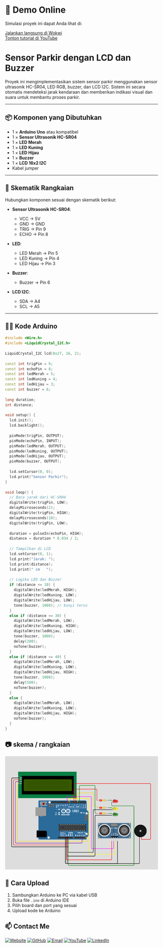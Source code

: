 # 🔗 Demo Online
Simulasi proyek ini dapat Anda lihat di:

 [Jalankan langsung di Wokwi](https://wokwi.com/projects/438782342050018305) <br>
 [Tonton tutorial di YouTube](https://www.youtube.com/@Ri.tonga24)

 # Sensor Parkir dengan LCD dan Buzzer

Proyek ini mengimplementasikan sistem sensor parkir menggunakan sensor ultrasonik HC-SR04, LED RGB, buzzer, dan LCD I2C. Sistem ini secara otomatis mendeteksi jarak kendaraan dan memberikan indikasi visual dan suara untuk membantu proses parkir.

---

## 📦 Komponen yang Dibutuhkan

- 1 × **Arduino Uno** atau kompatibel  
- 1 × **Sensor Ultrasonik HC-SR04**  
- 1 × **LED Merah**  
- 1 × **LED Kuning**  
- 1 × **LED Hijau**  
- 1 × **Buzzer**  
- 1 × **LCD 16x2 I2C**  
- Kabel jumper  

---

## 🔌 Skematik Rangkaian

Hubungkan komponen sesuai dengan skematik berikut:

- **Sensor Ultrasonik HC-SR04**:
  - VCC → 5V
  - GND → GND
  - TRIG → Pin 9
  - ECHO → Pin 8

- **LED**:
  - LED Merah → Pin 5
  - LED Kuning → Pin 4
  - LED Hijau → Pin 3

- **Buzzer**:
  - Buzzer → Pin 6

- **LCD I2C**:
  - SDA → A4
  - SCL → A5

---

## 🧑‍💻 Kode Arduino

```cpp
#include <Wire.h>
#include <LiquidCrystal_I2C.h>

LiquidCrystal_I2C lcd(0x27, 16, 2);

const int trigPin = 9;
const int echoPin = 8;
const int ledMerah = 5;
const int ledKuning = 4;
const int ledHijau = 3;
const int buzzer = 6;

long duration;
int distance;

void setup() {
  lcd.init();
  lcd.backlight();

  pinMode(trigPin, OUTPUT);
  pinMode(echoPin, INPUT);
  pinMode(ledMerah, OUTPUT);
  pinMode(ledKuning, OUTPUT);
  pinMode(ledHijau, OUTPUT);
  pinMode(buzzer, OUTPUT);

  lcd.setCursor(0, 0);
  lcd.print("Sensor Parkir");
}

void loop() {
  // Baca jarak dari HC-SR04
  digitalWrite(trigPin, LOW);
  delayMicroseconds(2);
  digitalWrite(trigPin, HIGH);
  delayMicroseconds(10);
  digitalWrite(trigPin, LOW);

  duration = pulseIn(echoPin, HIGH);
  distance = duration * 0.034 / 2;

  // Tampilkan di LCD
  lcd.setCursor(0, 1);
  lcd.print("Jarak: ");
  lcd.print(distance);
  lcd.print(" cm   ");

  // Logika LED dan Buzzer
  if (distance <= 10) {
    digitalWrite(ledMerah, HIGH);
    digitalWrite(ledKuning, LOW);
    digitalWrite(ledHijau, LOW);
    tone(buzzer, 1000); // bunyi terus
  }
  else if (distance <= 30) {
    digitalWrite(ledMerah, LOW);
    digitalWrite(ledKuning, HIGH);
    digitalWrite(ledHijau, LOW);
    tone(buzzer, 1000);
    delay(200);
    noTone(buzzer);
  }
  else if (distance <= 40) {
    digitalWrite(ledMerah, LOW);
    digitalWrite(ledKuning, LOW);
    digitalWrite(ledHijau, HIGH);
    tone(buzzer, 1000);
    delay(500);
    noTone(buzzer);
  }
  else {
    digitalWrite(ledMerah, LOW);
    digitalWrite(ledKuning, LOW);
    digitalWrite(ledHijau, HIGH);
    noTone(buzzer);
  }
}
```

 ## 📷 **skema / rangkaian**

![Lampu RGB Arduino](https://github.com/Luddinritonga/Arduino-Sensor-Parkir/blob/main/skema.png)

## 🔧 **Cara Upload**
1. Sambungkan Arduino ke PC via kabel USB
2. Buka file `.ino` di Arduino IDE
3. Pilih board dan port yang sesuai
4. Upload kode ke Arduino




## 📫 Contact Me
[![Website](https://img.shields.io/badge/Website-000000?style=for-the-badge&logo=about-dot-me&logoColor=white)](https://luddinritonga.github.io/fortopolio/)
[![GitHub](https://img.shields.io/badge/GitHub-181717?style=for-the-badge&logo=github&logoColor=white)](https://github.com/luddinritonga)
[![Email](https://img.shields.io/badge/Email-D14836?style=for-the-badge&logo=gmail&logoColor=white)](mailto:luddinritonga03@gmail.com)
[![YouTube](https://img.shields.io/badge/YouTube-FF0000?style=for-the-badge&logo=youtube&logoColor=white)](https://www.youtube.com/@Ri.tonga24)
[![LinkedIn](https://img.shields.io/badge/LinkedIn-0077B5?style=for-the-badge&logo=linkedin&logoColor=white)](https://www.linkedin.com/in/luddin-ritonga-727920307?)
